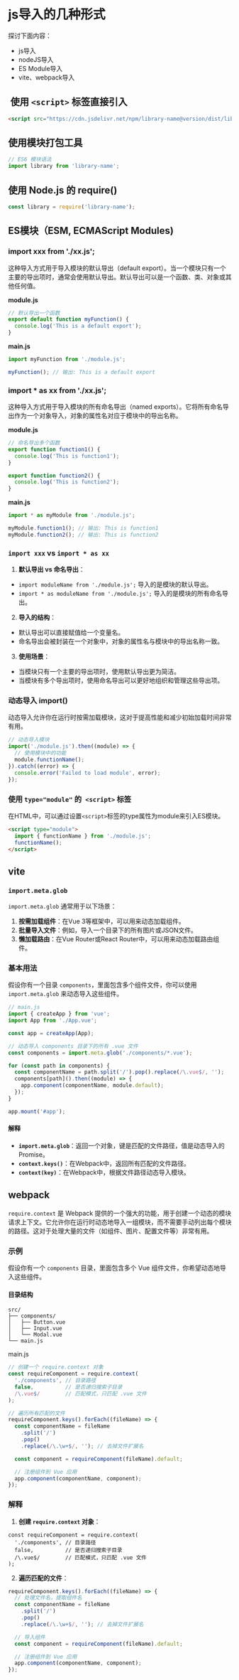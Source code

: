 # js导入的几种形式

探讨下面内容：
- js导入
- nodeJS导入
- ES Module导入
- vite、webpack导入

##  使用 `<script>` 标签直接引入
```html
<script src="https://cdn.jsdelivr.net/npm/library-name@version/dist/library.min.js"></script>
```
## 使用模块打包工具

```js
// ES6 模块语法 
import library from 'library-name';
```

## 使用 Node.js 的 require()

```js
const library = require('library-name');
```

## ES模块（ESM, ECMAScript Modules)

### import xxx from './xx.js';


这种导入方式用于导入模块的默认导出（default export）。当一个模块只有一个主要的导出项时，通常会使用默认导出。默认导出可以是一个函数、类、对象或其他任何值。

**module.js**

```js
// 默认导出一个函数
export default function myFunction() {
  console.log('This is a default export');
}
```

**main.js**

```js
import myFunction from './module.js';

myFunction(); // 输出: This is a default export
```

### import * as xx from './xx.js';

这种导入方式用于导入模块的所有命名导出（named exports）。它将所有命名导出作为一个对象导入，对象的属性名对应于模块中的导出名称。


**module.js**

```js
// 命名导出多个函数
export function function1() {
  console.log('This is function1');
}

export function function2() {
  console.log('This is function2');
}
```

**main.js**

```js
import * as myModule from './module.js';

myModule.function1(); // 输出: This is function1
myModule.function2(); // 输出: This is function2
```

### `import xxx` vs `import * as xx` 

1. **默认导出 vs 命名导出**：
- `import moduleName from './module.js';` 导入的是模块的默认导出。
- `import * as moduleName from './module.js';` 导入的是模块的所有命名导出。
2. **导入的结构**：
- 默认导出可以直接赋值给一个变量名。
- 命名导出会被封装在一个对象中，对象的属性名与模块中的导出名称一致。
3. **使用场景**：
- 当模块只有一个主要的导出项时，使用默认导出更为简洁。
- 当模块有多个导出项时，使用命名导出可以更好地组织和管理这些导出项。


### 动态导入 import()

动态导入允许你在运行时按需加载模块，这对于提高性能和减少初始加载时间非常有用。

```js
// 动态导入模块
import('./module.js').then((module) => {
  // 使用模块中的功能
  module.functionName();
}).catch((error) => {
  console.error('Failed to load module', error);
});
```

### 使用 `type="module"` 的` <script>` 标签

在HTML中，可以通过设置`<script>`标签的type属性为module来引入ES模块。

```html
<script type="module">
  import { functionName } from './module.js';
  functionName();
</script>
```


## vite

### `import.meta.glob`

`import.meta.glob` 通常用于以下场景：

1. **按需加载组件**：在Vue 3等框架中，可以用来动态加载组件。
2. **批量导入文件**：例如，导入一个目录下的所有图片或JSON文件。
3. **懒加载路由**：在Vue Router或React Router中，可以用来动态加载路由组件。

### 基本用法

假设你有一个目录 `components`，里面包含多个组件文件，你可以使用 `import.meta.glob` 来动态导入这些组件。


```js
// main.js
import { createApp } from 'vue';
import App from './App.vue';

const app = createApp(App);

// 动态导入 components 目录下的所有 .vue 文件
const components = import.meta.glob('./components/*.vue');

for (const path in components) {
  const componentName = path.split('/').pop().replace(/\.vue$/, '');
  components[path]().then((module) => {
    app.component(componentName, module.default);
  });
}

app.mount('#app');
```

#### 解释

- **`import.meta.glob`**：返回一个对象，键是匹配的文件路径，值是动态导入的Promise。
- **`context.keys()`**：在Webpack中，返回所有匹配的文件路径。
- **`context(key)`**：在Webpack中，根据文件路径动态导入模块。


## webpack

`require.context` 是 Webpack 提供的一个强大的功能，用于创建一个动态的模块请求上下文。它允许你在运行时动态地导入一组模块，而不需要手动列出每个模块的路径。这对于处理大量的文件（如组件、图片、配置文件等）非常有用。

### 示例

假设你有一个 `components` 目录，里面包含多个 Vue 组件文件，你希望动态地导入这些组件。

#### 目录结构

```
src/
├── components/
│   ├── Button.vue
│   ├── Input.vue
│   └── Modal.vue
└── main.js
```

 main.js

```js
// 创建一个 require.context 对象
const requireComponent = require.context(
  './components', // 目录路径
  false,          // 是否递归搜索子目录
  /\.vue$/        // 匹配模式，只匹配 .vue 文件
);

// 遍历所有匹配的文件
requireComponent.keys().forEach((fileName) => {
  const componentName = fileName
    .split('/')
    .pop()
    .replace(/\.\w+$/, ''); // 去掉文件扩展名

  const component = requireComponent(fileName).default;

  // 注册组件到 Vue 应用
  app.component(componentName, component);
});
```

### 解释

1. **创建 `require.context` 对象**：


```
const requireComponent = require.context(
  './components', // 目录路径
  false,          // 是否递归搜索子目录
  /\.vue$/        // 匹配模式，只匹配 .vue 文件
);
```

2. **遍历匹配的文件**：

```js
requireComponent.keys().forEach((fileName) => {
  // 处理文件名，提取组件名
  const componentName = fileName
    .split('/')
    .pop()
    .replace(/\.\w+$/, ''); // 去掉文件扩展名

  // 导入组件
  const component = requireComponent(fileName).default;

  // 注册组件到 Vue 应用
  app.component(componentName, component);
});

```